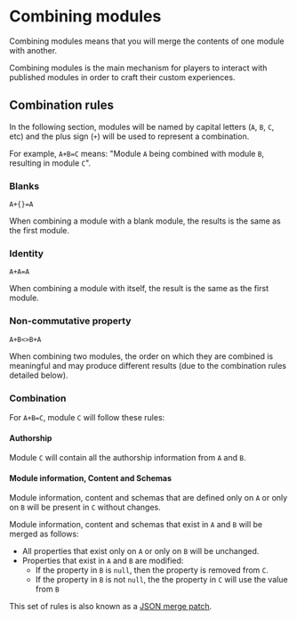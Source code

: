 # Combining modules

Combining modules means that you will merge the contents of one module with another.

Combining modules is the main mechanism for players to interact with published
modules in order to craft their custom experiences.

## Combination rules

In the following section, modules will be named by capital letters
(`A`, `B`, `C`, etc) and the plus sign (`+`) will be used to represent a combination.

For example, `A+B=C` means: "Module `A` being combined with module `B`, resulting
in module `C`".

### Blanks

`A+{}=A`

When combining a module with a blank module, the results is the same as the first
module.


### Identity

`A+A=A`

When combining a module with itself, the result is the same as the first module.

### Non-commutative property

`A+B<>B+A`

When combining two modules, the order on which they are combined is meaningful and
may produce different results (due to the combination rules detailed below).

### Combination

For `A+B=C`, module `C` will follow these rules:

#### Authorship

Module `C` will contain all the authorship information from `A` and `B`.

#### Module information, Content and Schemas

Module information, content and schemas that are defined only on `A` or only on
`B` will be present in `C` without changes.

Module information, content and schemas that exist in  `A` and `B` will be merged
as follows:

- All properties that exist only on `A` or only on `B` will be unchanged.
- Properties that exist in `A` and `B` are modified:
  - If the property in `B` is `null`, then the property is removed from `C`.
  - If the property in `B` is not `null`, the the property in `C` will use the
    value from `B`

This set of rules is also known as a [JSON merge patch](https://datatracker.ietf.org/doc/html/rfc7386).
